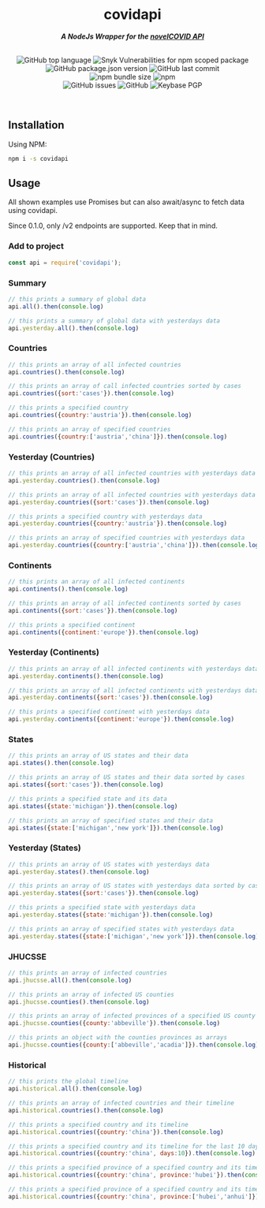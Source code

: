 <div align="center">
        <h1> covidapi </h1>
    <strong> <i>A NodeJs Wrapper for the <a href="https://corona.lmao.ninja">novelCOVID API</a></i></strong>
<br><br>

![GitHub top language](https://img.shields.io/github/languages/top/puf17640/covidapi)
![Snyk Vulnerabilities for npm scoped package](https://img.shields.io/snyk/vulnerabilities/npm/covidapi)
![GitHub package.json version](https://img.shields.io/github/package-json/v/puf17640/covidapi)
![GitHub last commit](https://img.shields.io/github/last-commit/puf17640/covidapi)<br>
![npm bundle size](https://img.shields.io/bundlephobia/minzip/covidapi)
![npm](https://img.shields.io/npm/dw/covidapi)<br>
![GitHub issues](https://img.shields.io/github/issues-raw/puf17640/covidapi)
![GitHub](https://img.shields.io/github/license/puf17640/covidapi)
![Keybase PGP](https://img.shields.io/keybase/pgp/julianpufler)

</div>
<br>

## Installation

Using NPM:

```bash
npm i -s covidapi
```

## Usage

All shown examples use Promises but can also await/async to fetch data using covidapi.

Since 0.1.0, only /v2 endpoints are supported. Keep that in mind.

### Add to project 

```js
const api = require('covidapi');
```

### Summary

```js
// this prints a summary of global data
api.all().then(console.log)

// this prints a summary of global data with yesterdays data
api.yesterday.all().then(console.log)
```

### Countries

```js
// this prints an array of all infected countries
api.countries().then(console.log) 

// this prints an array of call infected countries sorted by cases
api.countries({sort:'cases'}).then(console.log) 

// this prints a specified country
api.countries({country:'austria'}).then(console.log) 

// this prints an array of specified countries
api.countries({country:['austria','china']}).then(console.log) 
```

### Yesterday (Countries)

```js
// this prints an array of all infected countries with yesterdays data
api.yesterday.countries().then(console.log)

// this prints an array of all infected countries with yesterdays data sorted by todays cases
api.yesterday.countries({sort:'cases'}).then(console.log)

// this prints a specified country with yesterdays data
api.yesterday.countries({country:'austria'}).then(console.log)

// this prints an array of specified countries with yesterdays data
api.yesterday.countries({country:['austria','china']}).then(console.log)
```

### Continents

```js
// this prints an array of all infected continents
api.continents().then(console.log) 

// this prints an array of all infected continents sorted by cases
api.continents({sort:'cases'}).then(console.log) 

// this prints a specified continent
api.continents({continent:'europe'}).then(console.log)
```

### Yesterday (Continents)

```js
// this prints an array of all infected continents with yesterdays data
api.yesterday.continents().then(console.log)

// this prints an array of all infected continents with yesterdays data sorted by todays cases
api.yesterday.continents({sort:'cases'}).then(console.log)

// this prints a specified continent with yesterdays data
api.yesterday.continents({continent:'europe'}).then(console.log)
```

### States

```js
// this prints an array of US states and their data
api.states().then(console.log)

// this prints an array of US states and their data sorted by cases
api.states({sort:'cases'}).then(console.log)

// this prints a specified state and its data
api.states({state:'michigan'}).then(console.log)

// this prints an array of specified states and their data
api.states({state:['michigan','new york']}).then(console.log)
```

### Yesterday (States)

```js
// this prints an array of US states with yesterdays data
api.yesterday.states().then(console.log)

// this prints an array of US states with yesterdays data sorted by cases
api.yesterday.states({sort:'cases'}).then(console.log)

// this prints a specified state with yesterdays data
api.yesterday.states({state:'michigan'}).then(console.log)

// this prints an array of specified states with yesterdays data
api.yesterday.states({state:['michigan','new york']}).then(console.log)
```

### JHUCSSE

```js
// this prints an array of infected countries
api.jhucsse.all().then(console.log)

// this prints an array of infected US counties 
api.jhucsse.counties().then(console.log)

// this prints an array of infected provinces of a specified US county 
api.jhucsse.counties({county:'abbeville'}).then(console.log)

// this prints an object with the counties provinces as arrays
api.jhucsse.counties({county:['abbeville','acadia']}).then(console.log)
```

### Historical

```js
// this prints the global timeline
api.historical.all().then(console.log)

// this prints an array of infected countries and their timeline
api.historical.countries().then(console.log)

// this prints a specified country and its timeline
api.historical.countries({country:'china'}).then(console.log)

// this prints a specified country and its timeline for the last 10 days
api.historical.countries({country:'china', days:10}).then(console.log)

// this prints a specified province of a specified country and its timeline
api.historical.countries({country:'china', province:'hubei'}).then(console.log)

// this prints a specified province of a specified country and its timeline
api.historical.countries({country:'china', province:['hubei','anhui']}).then(console.log)
```







